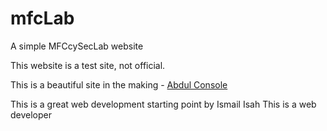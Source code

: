 # mfcLab
A simple MFCcySecLab website

This website is a test site, not official.

This is a beautiful site in the making - 
[Abdul Console](https://google.com)

This is a great web development starting point by Ismail Isah
This is a web developer
